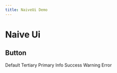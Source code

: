 ```yaml
---
title: NaiveUi Demo
---
```


<script setup>
import NaiveProvider from '~/components/NaiveProvider.vue'
definePage({
  name: 'naive-ui-demo',
})
</script>

# Naive Ui
## Button

<div class="p-3 bg-white rounded-md flex flex-wrap gap-3" >
  <n-button>Default</n-button>
  <n-button type="tertiary">
    Tertiary
  </n-button>
  <n-button type="primary">
    Primary
  </n-button>
  <n-button type="info">
    Info
  </n-button>
  <n-button type="success">
    Success
  </n-button>
  <n-button type="warning">
    Warning
  </n-button>
  <n-button type="error">
    Error
  </n-button>
</div>
